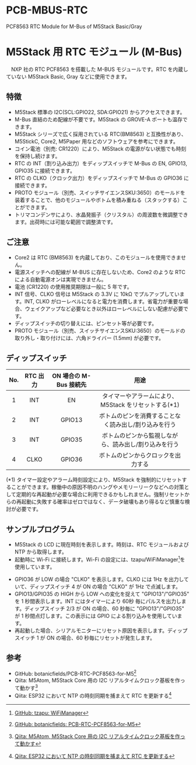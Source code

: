 # PCB-MBUS-RTC
PCF8563 RTC Module for M-Bus of M5Stack Basic/Gray

# M5Stack 用 RTC モジュール (M-Bus)

　NXP 社の RTC PCF8563 を搭載した M-BUS モジュールです。RTC を内蔵していない M5Stack Basic, Gray などに使用できます。

## 特徴
- M5Stack 標準の I2C(SCL:GPIO22, SDA:GPIO21) からアクセスできます。
- M-Bus 直結のため配線が不要です。M5Stack の GROVE-A ポートも温存できます。
- M5Stack シリーズで広く採用されている RTC(BM8563) と互換性があり、M5StickC, Core2, M5Paper 用などのソフトウェアを参考にできます。
- コイン電池（別売: CR1220）により、M5Stack の電源がない状態でも時刻を保持し続けます。
- RTC の INT（割り込み出力）をディップスイッチで M-Bus の EN, GPIO13, GPIO35 に接続できます。
- RTC の CLKO（クロック出力）をディップスイッチで M-Bus の GPIO36 に接続できます。
- PROTO モジュール（別売、スイッチサイエンスSKU:3650）のモールドを装着することで、他のモジュールやボトムを積み重ねる（スタックする）ことができます。
- トリマコンデンサにより、水晶発振子（クリスタル）の周波数を微調整できます。出荷時には可能な範囲で調整済です。

## ご注意
- Core2 は RTC (BM8563) を内蔵しており、このモジュールを使用できません。
- 電源スイッチへの配線が M-BUS に存在しないため、Core2 のような RTC による自動電源オンは実現できません。
- 電池 (CR1220) の使用推奨期限は一般に 5 年です。
- INT 信号、CLKO 信号は M5Stack の 3.3V に 10kΩ でプルアップしています。INT, CLKO がローレベルになると電力を消費します。省電力が重要な場合、ウェイクアップなど必要なとき以外はローレベルにしない配慮が必要です。
- ディップスイッチの切り替えには、ピンセット等が必要です。
- PROTO モジュール（別売、スイッチサイエンスSKU:3650）のモールドの取り外し・取り付けには、六角ドライバー (1.5mm) が必要です。

## ディップスイッチ

| No. | RTC 出力 | ON 場合の M-Bus 接続先 | 用途 | |
|:-:|:-:|:-:|:-:|:-:|
| 1 | INT | EN | タイマーやアラームにより、M5Stack をリセットする(*1) |
| 2 | INT | GPIO13 | ボトムのピンを消費することなく読み出し/割り込みを行う |
| 3 | INT | GPIO35 | ボトムのピンから監視しながら、読み出し/割り込みを行う |
| 4 | CLKO | GPIO36 | ボトムのピンからクロックを出力する |

(*1) タイマー設定やアラーム時刻設定により、M5Stack を強制的にリセットすることができます。稼働中の原因不明のハングやメモリーリークなどへの対策として定期的な再起動が必要な場合に利用できるかもしれません。強制リセットからの再起動に失敗する確率はゼロではなく、データ破壊もあり得るなど慎重な検討が必要です。

## サンプルプログラム

- M5Stack の LCD に現在時刻を表示します。時刻は、RTC モジュールおよび NTP から取得します。
- 起動時に Wi-Fi に接続します。Wi-Fi の設定には、tzapu/WiFiManager[^1]を使用しています。

[^1]: [GitHub: tzapu: WiFiManager](https://github.com/tzapu/WiFiManager)

- GPIO36 が LOW の場合 "CLKO" を表示します。CLKO には 1Hz を出力していて、ディップスイッチ 4 が ON の場合 "CLKO" が 1Hz で点滅します。
- GPIO13/GPIO35 の HIGH から LOW への変化を捉えて "GPIO13"/"GPIO35" を 1 秒間表示します。INT にはタイマーにより 60秒 毎にパルスを出力します。ディップスイッチ 2/3 が ON の場合、60 秒毎に "GPIO13"/"GPIO35" が 1 秒間点灯します。この表示には GPIO による割り込みを使用しています。
- 再起動した場合、シリアルモニターにリセット原因を表示します。ディップスイッチ 1 が ON の場合、60 秒毎にリセットが発生します。

## 参考

- GitHub: botanicfields/PCB-RTC-PCF8563-for-M5[^2]
- Qiita: M5Atom, M5Stack Core 用の I2C リアルタイムクロック基板を作って動かす[^3]
- Qiita: ESP32 において NTP の時刻同期を捕まえて RTC を更新する[^4]

[^2]: [GitHub: botanicfields: PCB-RTC-PCF8563-for-M5](https://github.com/botanicfields/PCB-RTC-PCF8563-for-M5)

[^3]: [Qiita: M5Atom, M5Stack Core 用の I2C リアルタイムクロック基板を作って動かす](https://qiita.com/BotanicFields/items/dc35e12423be8f6e9b4e)

[^4]: [Qiita: ESP32 において NTP の時刻同期を捕まえて RTC を更新する](https://qiita.com/BotanicFields/items/f1e28af5a63e4ccf7023)
